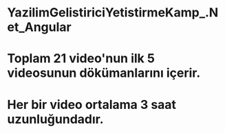 # YazilimGelistiriciYetistirmeKamp_.Net_Angular

# Toplam 21 video'nun ilk 5 videosunun dökümanlarını içerir.
# Her bir video ortalama 3 saat uzunluğundadır.